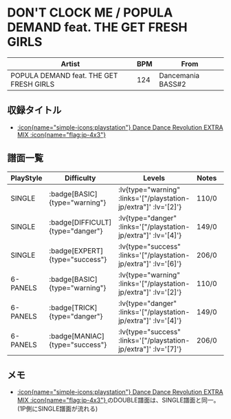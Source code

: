 # DON'T CLOCK ME / POPULA DEMAND feat. THE GET FRESH GIRLS

|Artist|BPM|From|
|------|---|----|
|POPULA DEMAND feat. THE GET FRESH GIRLS|124|Dancemania BASS#2|

## 収録タイトル

- [ :icon{name="simple-icons:playstation"} Dance Dance Revolution EXTRA MIX :icon{name="flag:jp-4x3"} ](/playstation-jp/extra)

## 譜面一覧

|PlayStyle|Difficulty|Levels|Notes|Movie|
|---------|----------|------|-----|-----|
|SINGLE| :badge[BASIC]{type="warning"} | :lv{type="warning" :links='["/playstation-jp/extra"]' :lv='[2]'} |110/0||
|SINGLE| :badge[DIFFICULT]{type="danger"} | :lv{type="danger" :links='["/playstation-jp/extra"]' :lv='[4]'} |149/0||
|SINGLE| :badge[EXPERT]{type="success"} | :lv{type="success" :links='["/playstation-jp/extra"]' :lv='[6]'} |206/0||
|6-PANELS| :badge[BASIC]{type="warning"} | :lv{type="warning" :links='["/playstation-jp/extra"]' :lv='[2]'} |110/0||
|6-PANELS| :badge[TRICK]{type="danger"} | :lv{type="danger" :links='["/playstation-jp/extra"]' :lv='[4]'} |149/0||
|6-PANELS| :badge[MANIAC]{type="success"} | :lv{type="success" :links='["/playstation-jp/extra"]' :lv='[7]'} |206/0||

## メモ

- [ :icon{name="simple-icons:playstation"} Dance Dance Revolution EXTRA MIX :icon{name="flag:jp-4x3"} ](/playstation-jp/extra)のDOUBLE譜面は、SINGLE譜面と同一。(1P側にSINGLE譜面が流れる)
